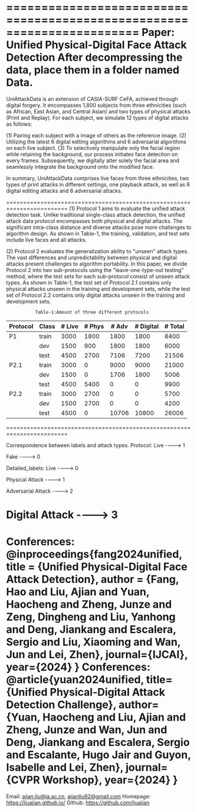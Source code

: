 =======================================================================
Paper: 
Unified Physical-Digital Face Attack Detection
After decompressing the data, place them in a folder named Data.
========================================================================

UniAttackData is an extension of CASIA-SURF CeFA, achieved through digital forgery. It encompasses
1,800 subjects from three ethnicities (such as African, East Asian, and Central Asian) and two 
types of physical attacks (Print and Replay). For each subject, we simulate 12 types of digital
attacks as follows:

(1) Pairing each subject with a image of others as the reference image.
(2) Utilizing the latest 6 digital editing algorithms and 6 adversarial algorithms on each live subject.
(3) To selectively manipulate only the facial region while retaining the background, our process initiates
face detection on every frames. Subsequently, we digitally alter solely the facial area and seamlessly 
integrate the background onto the modified face.

In summary, UniAttackData comprises live faces from three ethnicities, two types of print attacks in different
settings, one playback attack, as well as 6 digital editing attacks and 6 adversarial attacks.

========================================================================
(1) Protocol 1 aims to evaluate the unified attack detection task. Unlike traditional single-class attack detection, 
the unified attack data protocol encompasses both physical and digital attacks. The significant intra-class distance 
and diverse attacks pose more challenges to algorithm design. As shown in Table-1, the training, 
validation, and test sets include live faces and all attacks.

(2) Protocol 2 evaluates the generalization ability to "unseen" attack types. The vast differences and unpredictability 
between physical and digital attacks present challenges to algorithm portability. In this paper, we divide Protocol 2 
into two sub-protocols using the "leave-one-type-out testing" method, where the test sets for each sub-protocol consist 
of unseen attack types. As shown in Table-1, the test set of Protocol 2.1 contains only physical attacks 
unseen in the training and development sets, while the test set of Protocol 2.2 contains only digital attacks unseen in 
the training and development sets.

               Table-1:Amount of three different protocols
| Protocol | Class |# Live | # Phys | # Adv  | # Digital | # Total |
|----------|-------|-------|--------|--------|-------    |---------|
| P1       | train | 3000  | 1800   | 1800   | 1800      | 8400    |
|          | dev   | 1500  | 900    | 1800   | 1800      | 6000    |
|          | test  | 4500  | 2700   | 7106   | 7200      | 21506   |
| P2.1     | train | 3000  | 0      | 9000   | 9000      | 21000   |
|          | dev   | 1500  | 0      | 1706   | 1800      | 5006    |
|          | test  | 4500  | 5400   | 0      | 0         | 9900    |
| P2.2     | train | 3000  | 2700   | 0      | 0         | 5700    |
|          | dev   | 1500  | 2700   | 0      | 0         | 4200    |
|          | test  | 4500  | 0      | 10706  | 10800     | 26006   |

========================================================================

Correspondence between labels and attack types.
Protocol:
Live                ----> 1

Fake                ----> 0

Detailed_labels:
Live                ----> 0

Physical Attack     ----> 1

Adversarial Attack  ----> 2

Digital Attack      ----> 3
========================================================================

Conferences:
@inproceedings{fang2024unified,
  title     = {Unified Physical-Digital Face Attack Detection},
  author    = {Fang, Hao and Liu, Ajian and Yuan, Haocheng and Zheng, Junze and Zeng, Dingheng and Liu, Yanhong and Deng, Jiankang and Escalera, Sergio and Liu, Xiaoming and Wan, Jun and Lei, Zhen},
  journal={IJCAI},
  year={2024}
}
Conferences:
@article{yuan2024unified,
  title={Unified Physical-Digital Attack Detection Challenge},
  author={Yuan, Haocheng and Liu, Ajian and Zheng, Junze and Wan, Jun and Deng, Jiankang and Escalera, Sergio and Escalante, Hugo Jair and Guyon, Isabelle and Lei, Zhen},
  journal={CVPR Workshop},
  year={2024}
}
=======================================================================
Email: ajian.liu@ia.ac.cn, ajianliu92@gmail.com
Homepage: https://liuajian.github.io/
Github: https://github.com/liuajian

